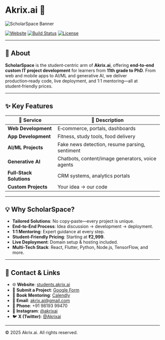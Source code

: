 # Akrix.ai 🚀

![ScholarSpace Banner](https://via.placeholder.com/800x200/0E0B1D/FFFFFF?text=ScholarSpace+%7C+Where+Tomorrow%27s+Coders+Meet+Ambition)

[![Website](https://img.shields.io/badge/Website-students.akrix.ai-4D79FF?style=flat\&logo=netlify)](https://students.akrix.ai)
[![Build Status](https://img.shields.io/badge/Status-WIP-orange)]()
[![License](https://img.shields.io/badge/License-MIT-green)](LICENSE)

---

## 🎯 About

**ScholarSpace** is the student‑centric arm of **Akrix.ai**, offering **end‑to‑end custom IT project development** for learners from **11th grade to PhD**. From web and mobile apps to AI/ML and generative AI, we deliver production‑ready code, live deployment, and 1:1 mentoring—all at student‑friendly prices.

---

## ✨ Key Features

| 🔧 Service               | 🌟 Description                                   |
| ------------------------ | ------------------------------------------------ |
| **Web Development**      | E‑commerce, portals, dashboards                  |
| **App Development**      | Fitness, study tools, food delivery              |
| **AI/ML Projects**       | Fake news detection, resume parsing, sentiment   |
| **Generative AI**        | Chatbots, content/image generators, voice agents |
| **Full‑Stack Solutions** | CRM systems, analytics portals                   |
| **Custom Projects**      | Your idea → our code                             |

---

## 💡 Why ScholarSpace?

* **Tailored Solutions**: No copy‑paste—every project is unique.
* **End‑to‑End Process**: Idea discussion → development → deployment.
* **1:1 Mentoring**: Expert guidance at every step.
* **Student‑Friendly Pricing**: Starting at **₹2,999**.
* **Live Deployment**: Domain setup & hosting included.
* **Multi‑Tech Stack**: React, Flutter, Python, Node.js, TensorFlow, and more.


---

## 📢 Contact & Links

* 🌐 **Website**: [students.akrix.ai](https://akrixai-scholarspace.netlify.app)
* 📝 **Submit a Project**: [Google Form](https://forms.gle/9uWfQxBteXk4KkU69)
* 📅 **Book Mentoring**: [Calendly](https://calendly.com/akrix-ai/scholerspace-discussion)
* 📧 **Email**: [akrix.ai@gmail.com](mailto:akrix.ai@gmail.com)
* 📱 **Phone**: +91 98193 99470
* 📸 **Instagram**: [@akrixai](https://www.instagram.com/akrixai/)
* 🐦 **X (Twitter)**: [@Akrixai](https://x.com/Akrixai)

---

© 2025 Akrix.ai. All rights reserved.
